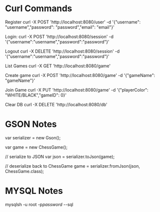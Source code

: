 

# Curl Commands


Register
curl -X POST 'http://localhost:8080/user' -d '{"username": "username","password": "password","email": "email"}'

Login:
curl -X POST 'http://localhost:8080/session' -d '{"username":"username","password":"password"}'

Logout
curl -X DELETE 'http://localhost:8080/session' -d '{"username":"username","password":"password"}'

List Games
curl -X GET 'http://localhost:8080/game'

Create game
curl -X POST 'http://localhost:8080/game' -d '{"gameName": "gameName"}'

Join Game
curl -X PUT 'http://localhost:8080/game' -d '{"playerColor": "WHITE/BLACK","gameID": 0}'

Clear DB
curl -X DELETE 'http://localhost:8080/db'


 # GSON Notes
var serializer = new Gson();

var game = new ChessGame();

// serialize to JSON
var json = serializer.toJson(game);

// deserialize back to ChessGame
game = serializer.fromJson(json, ChessGame.class);

# MYSQL Notes
mysqlsh -u root -p*password* --sql